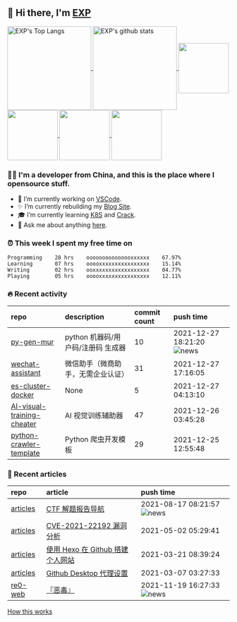 ## 👋  Hi there, I'm [EXP](https://exp-blog.com)

<!--BGN_SECTION:github-readme-stats-->
<a href="https://exp-blog.com" target="_blank">
  <img height="190" align="center" src="https://github-readme-stats.vercel.app/api/top-langs/?username=lyy289065406&hide=HTML,CSS,TSQL&theme=great-gatsby" alt="EXP's Top Langs" />
</a>
<a href="https://exp-blog.com" target="_blank">
  <img height="190" align="center" src="https://github-readme-stats.vercel.app/api?username=lyy289065406&count_private=true&show_icons=true&theme=nightowl" alt="EXP's github stats" />
</a>



<a href="https://exp-blog.com" target="_blank">
  <img height="114" align="center" src="https://github-readme-stats.vercel.app/api/pin/?username=lyy289065406&repo=articles&theme=nord" />
</a>

<a href="https://github.com/lyy289065406/threat-broadcast" target="_blank">
  <img height="114" align="center" src="https://github-readme-stats.vercel.app/api/pin/?username=lyy289065406&repo=threat-broadcast&theme=nord" />
</a>

<a href="https://github.com/lyy289065406/CTF-Solving-Reports" target="_blank">
  <img height="114" align="center" src="https://github-readme-stats.vercel.app/api/pin/?username=lyy289065406&repo=CTF-Solving-Reports&theme=nord" />
</a>

<a href="https://github.com/lyy289065406/POJ-Solving-Reports" target="_blank">
  <img height="114" align="center" src="https://github-readme-stats.vercel.app/api/pin/?username=lyy289065406&repo=POJ-Solving-Reports&theme=nord" />
</a>

<!--END_SECTION:github-readme-stats-->



### 👨‍💻  I'm a developer from China, and this is the place where I opensource stuff.
<!--BGN_SECTION:introduction-->
- 🐾 I’m currently working on [VSCode](https://code.visualstudio.com/).
- ✨ I’m currently rebuilding my [Blog Site](https://github.com/lyy289065406/hexo-blog).
- 🎓 I’m currently learning [K8S](https://github.com/kubernetes/kubernetes) and [Crack](https://github.com/lyy289065406/crack-notes).
- 💬 Ask me about anything [here](https://github.com/lyy289065406/lyy289065406/issues).
<!--BGN_SECTION:introduction-->



### ⏰  This week I spent my free time on
<!-- BGN_SECTION:weektime -->
```text
Programming    28 hrs    ooooooooooooooxxxxxx    67.97%
Learning       07 hrs    ooooxxxxxxxxxxxxxxxx    15.14%
Writing        02 hrs    ooxxxxxxxxxxxxxxxxxx    04.77%
Playing        05 hrs    ooooxxxxxxxxxxxxxxxx    12.11%
```
<!-- END_SECTION:weektime -->



### 🔥  Recent activity
<!-- BGN_SECTION:activity -->
| repo | description | commit count | push time |
|:------|:------|:------|:------|
| [py-gen-mur](https://github.com/lyy289065406/py-gen-mur) | python 机器码/用户码/注册码 生成器 | 10 | 2021-12-27 18:21:20 ![news](https://github.com/lyy289065406/lyy289065406/blob/master/imgs/new.gif) |
| [wechat-assistant](https://github.com/lyy289065406/wechat-assistant) | 微信助手（微商助手，无需企业认证） | 31 | 2021-12-27 17:16:05  |
| [es-cluster-docker](https://github.com/lyy289065406/es-cluster-docker) | None | 5 | 2021-12-27 04:13:10  |
| [AI-visual-training-cheater](https://github.com/lyy289065406/AI-visual-training-cheater) | AI 视觉训练辅助器 | 47 | 2021-12-26 03:45:28  |
| [python-crawler-template](https://github.com/lyy289065406/python-crawler-template) | Python 爬虫开发模板 | 29 | 2021-12-25 12:55:48  |
<!-- END_SECTION:activity -->



### 📝  Recent articles
<!-- BGN_SECTION:article -->
| repo | article | push time |
|:------|:------|:------|
| [articles](https://github.com/lyy289065406/articles) | [CTF 解题报告导航](https://exp-blog.com/safe/ctf/ctf-jie-ti-bao-gao-dao-hang/) | 2021-08-17 08:21:57 ![news](https://github.com/lyy289065406/lyy289065406/blob/master/imgs/new.gif) |
| [articles](https://github.com/lyy289065406/articles) | [CVE-2021-22192 漏洞分析](https://exp-blog.com/safe/cve/cve-2021-22192-lou-dong-fen-xi/) | 2021-05-02 05:29:41  |
| [articles](https://github.com/lyy289065406/articles) | [使用 Hexo 在 Github 搭建个人网站](https://exp-blog.com/website/hexo-da-jian-ge-ren-wang-zhan/) | 2021-03-21 08:39:24  |
| [articles](https://github.com/lyy289065406/articles) | [Github Desktop 代理设置](https://exp-blog.com/scm/githubdesktop-dai-li-she-zhi/) | 2021-03-07 03:27:33  |
| [re0-web](https://github.com/lyy289065406/re0-web) | [&#x300E;&#x6076;&#x6BD2;&#x300F;](https://lyy289065406.github.io/re0-web/gitbook/book/markdown/ch/chapter070/39.html) | 2021-11-19 16:27:33 ![news](https://github.com/lyy289065406/lyy289065406/blob/master/imgs/new.gif) |
<!-- END_SECTION:article -->


<a align="right" href="https://github.com/lyy289065406/lyy289065406/blob/master/How_this_works.md">How this works</a>

<!-- -------------------------------------- -->
<!-- more emoji : http://emojihomepage.com/ -->
<!-- -------------------------------------- -->
